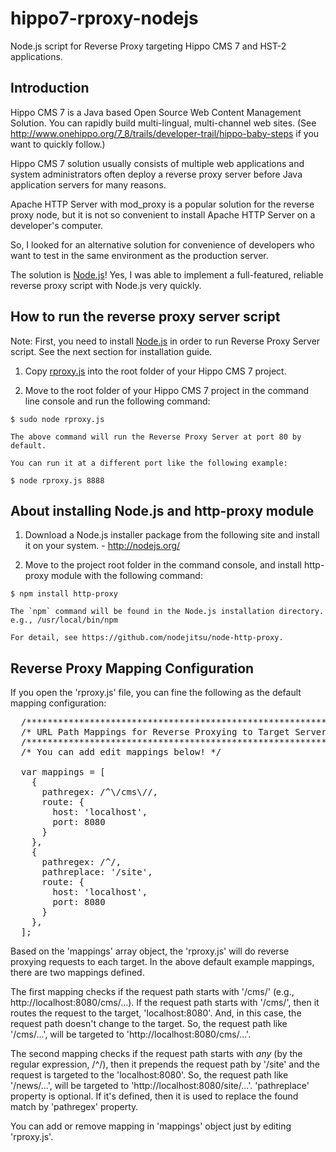 hippo7-rproxy-nodejs
====================

Node.js script for Reverse Proxy targeting Hippo CMS 7 and HST-2 applications.

Introduction
------------

Hippo CMS 7 is a Java based Open Source Web Content Management Solution. 
You can rapidly build multi-lingual, multi-channel web sites.
(See http://www.onehippo.org/7_8/trails/developer-trail/hippo-baby-steps if you want to quickly follow.)

Hippo CMS 7 solution usually consists of multiple web applications and 
system administrators often deploy a reverse proxy server before Java application servers for many reasons.

Apache HTTP Server with mod_proxy is a popular solution for the reverse proxy node, but it is not so convenient
to install Apache HTTP Server on a developer's computer.

So, I looked for an alternative solution for convenience of developers who want to test in the same environment as
the production server.

The solution is <a href="http://nodejs.org/">Node.js</a>!
Yes, I was able to implement a full-featured, reliable reverse proxy script with Node.js very quickly.

How to run the reverse proxy server script
------------------------------------------

  Note: First, you need to install <a href="http://nodejs.org/">Node.js</a> in order to run Reverse Proxy Server script.
        See the next section for installation guide.

  1. Copy <a href="https://github.com/woonsan/hippo7-rproxy-nodejs/blob/master/rproxy.js">rproxy.js</a>
     into the root folder of your Hippo CMS 7 project.

  2. Move to the root folder of your Hippo CMS 7 project in the command line console and run the following command:

    $ sudo node rproxy.js

    The above command will run the Reverse Proxy Server at port 80 by default.

    You can run it at a different port like the following example:

    $ node rproxy.js 8888


About installing Node.js and http-proxy module
----------------------------------------------

  1. Download a Node.js installer package from the following site and install it on your system.
    - http://nodejs.org/

  2. Move to the project root folder in the command console, and install http-proxy module with the following command:

    $ npm install http-proxy

    The `npm` command will be found in the Node.js installation directory. e.g., /usr/local/bin/npm

    For detail, see https://github.com/nodejitsu/node-http-proxy.

Reverse Proxy Mapping Configuration
-----------------------------------

  If you open the 'rproxy.js' file, you can fine the following as the default mapping configuration:
  
<pre>
  /**************************************************************/
  /* URL Path Mappings for Reverse Proxying to Target Servers */
  /**************************************************************/
  /* You can add edit mappings below! */

  var mappings = [
    {
      pathregex: /^\/cms\//,
      route: {
        host: 'localhost',
        port: 8080
      }
    },
    {
      pathregex: /^/,
      pathreplace: '/site',
      route: {
        host: 'localhost',
        port: 8080
      }
    },
  ];
</pre>

  Based on the 'mappings' array object, the 'rproxy.js' will do reverse proxying requests to each target.
  In the above default example mappings, there are two mappings defined.
  
  The first mapping checks if the request path starts with '/cms/' (e.g., http://localhost:8080/cms/...).
  If the request path starts with '/cms/', then it routes the request to the target, 'localhost:8080'.
  And, in this case, the request path doesn't change to the target.
  So, the request path like '/cms/...', will be targeted to 'http://localhost:8080/cms/...'.
  
  The second mapping checks if the request path starts with *any* (by the regular expression, /^/), then
  it prepends the request path by '/site' and the request is targeted to the 'localhost:8080'.
  So, the request path like '/news/...', will be targeted to 'http://localhost:8080/site/...'.
  'pathreplace' property is optional. If it's defined, then it is used to replace the found match by 'pathregex' property.

  You can add or remove mapping in 'mappings' object just by editing 'rproxy.js'.

